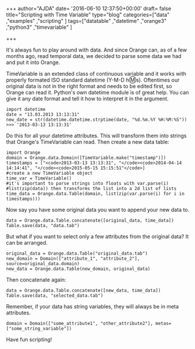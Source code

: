 +++
author="AJDA"
date= '2016-06-10 12:37:50+00:00'
draft= false
title="Scripting with Time Variable"
type="blog"
categories=["data" ,"examples" ,"scripting" ]
tags=["datatable" ,"datetime" ,"orange3" ,"python3" ,"timevariable" ]

+++

It's always fun to play around with data. And since Orange can, as of a few months ago, read temporal data, we decided to parse some data we had and put it into Orange.

TimeVariable is an extended class of continuous variable and it works with properly formated ISO standard datetime (Y-M-D h:m:s). Oftentimes our original data is not in the right format and needs to be edited first, so Orange can read it. Python's own datetime module is of great help. You can give it any date format and tell it how to interpret it in the argument.

    
    import datetime
    date = "13.03.2013 13:13:31"
    new_date = str(datetime.datetime.strptime(date, "%d.%m.%Y %H:%M:%S"))
    >>> '2013-03-13 13:13:31'
    




Do this for all your datetime attributes. This will transform them into strings that Orange's TimeVariable can read. Then create a new data table:

    
    import Orange
    domain = Orange.data.Domain([TimeVariable.make("timestamp")])
    timestamps = ["<code>2013-03-13 13:13:31", "</code><code>2014-04-14 14:14:41", "</code><code>2015-05-15 15:15:51"</code>]
    #create a new TimeVariable object
    time_var = TimeVariable()
    #it's important to parse strings into floats with var.parse(i)
    #list(zip(data)) then transforms the list into a 2d list of lists
    time_data = Orange.data.Table(domain, list(zip(var.parse(i) for i in timestamps)))




Now say you have some original data you want to append your new data to.

    
    data = Orange.data.Table.concatenate([original_data, time_data])
    Table.save(data, "data.tab")




But what if you want to select only a few attributes from the original data? It can be arranged.

    
    original_data = Orange.data.Table("original_data.tab")
    new_domain = Domain(["attribute_1", "attribute_2"], source=original_data.domain)
    new_data = Orange.data.Table(new_domain, original_data)
    




Then concatenate again:

    
    data = Orange.data.Table.concatenate([new_data, time_data])
    Table.save(data, "selected_data.tab")




Remember, if your data has string variables, they will always be in meta attributes.

    
    domain = Domain(["some_attribute1", "other_attribute2"], metas=["some_string_variable"])




Have fun scripting!
